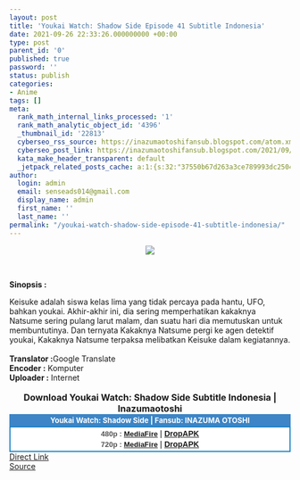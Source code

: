 ```yaml
---
layout: post
title: 'Youkai Watch: Shadow Side Episode 41 Subtitle Indonesia'
date: 2021-09-26 22:33:26.000000000 +00:00
type: post
parent_id: '0'
published: true
password: ''
status: publish
categories:
- Anime
tags: []
meta:
  rank_math_internal_links_processed: '1'
  rank_math_analytic_object_id: '4396'
  _thumbnail_id: '22813'
  cyberseo_rss_source: https://inazumaotoshifansub.blogspot.com/atom.xml?start-index=1
  cyberseo_post_link: https://inazumaotoshifansub.blogspot.com/2021/09/youkai-watch-shadow-side-episode-41.html
  kata_make_header_transparent: default
  _jetpack_related_posts_cache: a:1:{s:32:"37550b67d263a3ce789993dc25046c5f";a:2:{s:7:"expires";i:1650615576;s:7:"payload";a:6:{i:0;a:1:{s:2:"id";i:22770;}i:1;a:1:{s:2:"id";i:22852;}i:2;a:1:{s:2:"id";i:22710;}i:3;a:1:{s:2:"id";i:22708;}i:4;a:1:{s:2:"id";i:22682;}i:5;a:1:{s:2:"id";i:22672;}}}}
author:
  login: admin
  email: senseads014@gmail.com
  display_name: admin
  first_name: ''
  last_name: ''
permalink: "/youkai-watch-shadow-side-episode-41-subtitle-indonesia/"
---
```

</p>
<div class="separator" style="clear: both; text-align: center;"><a href="https://1.bp.blogspot.com/-0JSDErL4W0g/YVD0Zy_oh4I/AAAAAAAAIWY/0psvDB4rzuQUDJaA47Mt-wbACS9zgziNgCLcBGAsYHQ/s450/YWS%2B41.png" style="margin-left: 1em; margin-right: 1em;"><img border="0" data-original-height="269" data-original-width="450" src="{{ site.baseurl }}/assets/2021/09/YWS%2B41.png" /></a></div>
<p>&nbsp;</p>
<p><b>Sinopsis :</b><span face="&quot;trebuchet ms&quot; , sans-serif"><br /></span>
<div style="text-align: left;"><span face="&quot;trebuchet ms&quot; , sans-serif"><span face="&quot;trebuchet ms&quot; , sans-serif">Keisuke adalah siswa kelas lima yang tidak percaya pada hantu, UFO, bahkan youkai. Akhir-akhir ini, dia sering memperhatikan kakaknya Natsume sering pulang larut malam, dan suatu hari dia memutuskan untuk membuntutinya. Dan ternyata Kakaknya Natsume pergi ke agen detektif youkai, Kakaknya Natsume terpaksa melibatkan Keisuke dalam kegiatannya.</span></span><br /><span face="&quot;trebuchet ms&quot; , sans-serif"><br /></span><span face="&quot;trebuchet ms&quot; , sans-serif"><span face="&quot;trebuchet ms&quot; , sans-serif"><b>Translator :</b>Google Translate</span></span><br /><span face="&quot;trebuchet ms&quot; , sans-serif"><span face="&quot;trebuchet ms&quot; , sans-serif"><b>Encoder :</b> Komputer</span></span><br /><span face="&quot;trebuchet ms&quot; , sans-serif"><span face="&quot;trebuchet ms&quot; , sans-serif"><b>Uploader :</b> Internet </span></span><br /><span face="&quot;trebuchet ms&quot; , sans-serif"><span face="&quot;trebuchet ms&quot; , sans-serif"><br /> </span></span></div>
<div style="text-align: center;"><span face="&quot;trebuchet ms&quot; , sans-serif"><span face="&quot;trebuchet ms&quot; , sans-serif" style="font-size: medium;"><b>Download Youkai Watch: Shadow Side Subtitle Indonesia | Inazumaotoshi</b></span></span></div>
<div style="margin: 0px; padding: 0px;">
<div align="center" style="background-color: #3d85c6; color: #339999; line-height: 18.1875px; margin: 0px; padding: 2px;">
<div style="margin: 0px; padding: 0px;">
<div style="margin: 0px; padding: 0px;">
<div style="margin: 0px; padding: 0px;">
<div style="margin: 0px; padding: 0px;">
<div style="margin: 0px; padding: 0px;">
<div style="margin: 0px; padding: 0px;">
<div style="margin: 0px; padding: 0px;"><span face="&quot;trebuchet ms&quot; , sans-serif"><span style="font-size: small;"><b style="margin: 0px; padding: 0px;"><span class="Apple-style-span" style="margin: 0px; padding: 0px;"><span style="color: white; margin: 0px; padding: 0px;">Youkai Watch: Shadow Side | Fansub: INAZUMA&nbsp;</span></span></b><b style="margin: 0px; padding: 0px;"><span class="Apple-style-span" style="margin: 0px; padding: 0px;"><span style="color: white; margin: 0px; padding: 0px;">OTOSHI</span></span></b></span></span></div>
</div>
</div>
</div>
</div>
</div>
</div>
</div>
<div style="background-color: white; border: 2px solid rgb(31, 133, 198); font-family: Arial, Geneva, sans-serif; line-height: 18.1875px; margin: 0px; padding: 2px; text-align: justify;">
<div style="font-family: Arial, Helvetica, sans-serif; margin: 0px; padding: 0px; text-align: center;">
<div style="margin: 0px; padding: 0px;">
<div style="margin: 0px; padding: 0px;">
<div style="margin: 0px; padding: 0px;">
<div style="margin: 0px; padding: 0px;">
<div style="margin: 0px; padding: 0px;">
<div style="margin: 0px; padding: 0px;">
<div style="margin: 0px; padding: 0px;">
<div style="color: #555555;"><span face="&quot;trebuchet ms&quot; , sans-serif"><span style="font-size: small;"><b style="margin: 0px; padding: 0px;">480p : <a href="https://ouo.io/73rPhut" target="_blank" rel="noopener">MediaFire</a></b></span></span><span face="&quot;trebuchet ms&quot; , sans-serif"><b style="margin: 0px; padding: 0px;"> | <a href="https://ouo.io/8v0I24" target="_blank" rel="noopener">DropAPK</a></b></span></div>
<div style="color: #555555;"><span face="&quot;trebuchet ms&quot; , sans-serif"><span style="font-size: small;"><b style="margin: 0px; padding: 0px;">720p : <a href="https://ouo.io/zB0jxU" target="_blank" rel="noopener">MediaFire</a></b></span></span><span face="&quot;trebuchet ms&quot; , sans-serif"><b style="margin: 0px; padding: 0px;"> | <a href="https://ouo.io/JHc4tbL" target="_blank" rel="noopener">DropAPK</a></b></span></div>
<div style="color: #555555;"></div>
</div>
</div>
</div>
</div>
</div>
</div>
</div>
</div>
</div>
</div>
<link rel="stylesheet" href="https://cdnjs.cloudflare.com/ajax/libs/font-awesome/4.7.0/css/font-awesome.min.css" />
<div class="divbtn"> <a href="https://handymansurrender.com/fihup8buzv?key=94550f7ce39444073321dde3b8782f97" class="btn"><i class="fa fa-download"></i> Direct Link</a> <br /><a href="https://inazumaotoshifansub.blogspot.com/2021/09/youkai-watch-shadow-side-episode-41.html">Source</a> </div>
